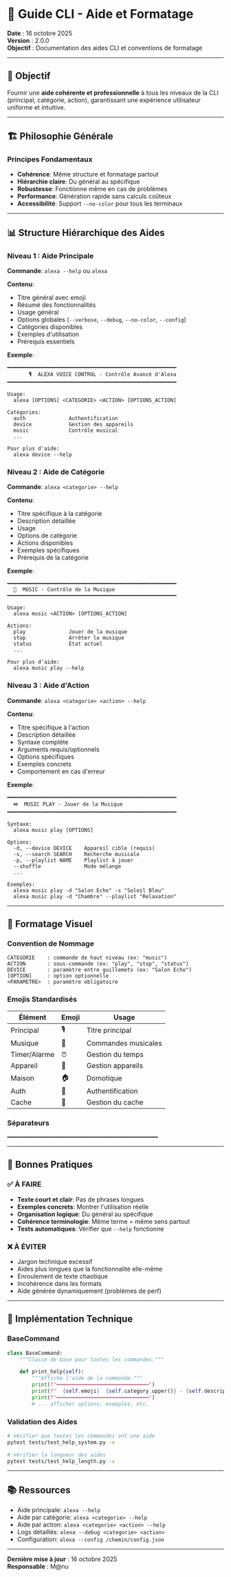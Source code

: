 # 📖 Guide CLI - Aide et Formatage

**Date** : 16 octobre 2025  
**Version** : 2.0.0  
**Objectif** : Documentation des aides CLI et conventions de formatage

---

## 🎯 Objectif

Fournir une **aide cohérente et professionnelle** à tous les niveaux de la CLI (principal, catégorie, action), garantissant une expérience utilisateur uniforme et intuitive.

---

## 🏗️ Philosophie Générale

### Principes Fondamentaux

- **Cohérence**: Même structure et formatage partout
- **Hiérarchie claire**: Du général au spécifique
- **Robustesse**: Fonctionne même en cas de problèmes
- **Performance**: Génération rapide sans calculs coûteux
- **Accessibilité**: Support `--no-color` pour tous les terminaux

---

## 📊 Structure Hiérarchique des Aides

### Niveau 1 : Aide Principale

**Commande**: `alexa --help` ou `alexa`

**Contenu**:

- Titre général avec emoji
- Résumé des fonctionnalités
- Usage général
- Options globales (`--verbose`, `--debug`, `--no-color`, `--config`)
- Catégories disponibles
- Exemples d'utilisation
- Prérequis essentiels

**Exemple**:

```
━━━━━━━━━━━━━━━━━━━━━━━━━━━━━━━━━━━━━━━━━━━━━━━━━━━━━━━
       🎙️  ALEXA VOICE CONTROL - Contrôle Avancé d'Alexa
━━━━━━━━━━━━━━━━━━━━━━━━━━━━━━━━━━━━━━━━━━━━━━━━━━━━━━━

Usage:
  alexa [OPTIONS] <CATEGORIE> <ACTION> [OPTIONS_ACTION]

Catégories:
  auth              Authentification
  device            Gestion des appareils
  music             Contrôle musical
  ...

Pour plus d'aide:
  alexa device --help
```

### Niveau 2 : Aide de Catégorie

**Commande**: `alexa <categorie> --help`

**Contenu**:

- Titre spécifique à la catégorie
- Description détaillée
- Usage
- Options de catégorie
- Actions disponibles
- Exemples spécifiques
- Prérequis de la catégorie

**Exemple**:

```
━━━━━━━━━━━━━━━━━━━━━━━━━━━━━━━━━━━━━━━━━━━━━━━━━━━━━━━
  🎵  MUSIC - Contrôle de la Musique
━━━━━━━━━━━━━━━━━━━━━━━━━━━━━━━━━━━━━━━━━━━━━━━━━━━━━━━

Usage:
  alexa music <ACTION> [OPTIONS_ACTION]

Actions:
  play              Jouer de la musique
  stop              Arrêter la musique
  status            État actuel
  ...

Pour plus d'aide:
  alexa music play --help
```

### Niveau 3 : Aide d'Action

**Commande**: `alexa <categorie> <action> --help`

**Contenu**:

- Titre spécifique à l'action
- Description détaillée
- Syntaxe complète
- Arguments requis/optionnels
- Options spécifiques
- Exemples concrets
- Comportement en cas d'erreur

**Exemple**:

```
━━━━━━━━━━━━━━━━━━━━━━━━━━━━━━━━━━━━━━━━━━━━━━━━━━━━━━━
  ⏯️  MUSIC PLAY - Jouer de la Musique
━━━━━━━━━━━━━━━━━━━━━━━━━━━━━━━━━━━━━━━━━━━━━━━━━━━━━━━

Syntaxe:
  alexa music play [OPTIONS]

Options:
  -d, --device DEVICE    Appareil cible (requis)
  -s, --search SEARCH    Recherche musicale
  -p, --playlist NAME    Playlist à jouer
  --shuffle              Mode mélange
  ...

Exemples:
  alexa music play -d "Salon Echo" -s "Soleil Bleu"
  alexa music play -d "Chambre" --playlist "Relaxation"
```

---

## 🎨 Formatage Visuel

### Convention de Nommage

```
CATEGORIE    : commande de haut niveau (ex: "music")
ACTION       : sous-commande (ex: "play", "stop", "status")
DEVICE       : paramètre entre guillemets (ex: "Salon Echo")
[OPTION]     : option optionnelle
<PARAMETRE>  : paramètre obligatoire
```

### Emojis Standardisés

| Élément      | Emoji | Usage               |
| ------------ | ----- | ------------------- |
| Principal    | 🎙️    | Titre principal     |
| Musique      | 🎵    | Commandes musicales |
| Timer/Alarme | ⏰    | Gestion du temps    |
| Appareil     | 📱    | Gestion appareils   |
| Maison       | 🏠    | Domotique           |
| Auth         | 🔐    | Authentification    |
| Cache        | 💾    | Gestion du cache    |

### Séparateurs

```
━━━━━━━━━━━━━━━━━━━━━━━━━━━━━━━━━━━━━━━━━━━━━━━━━
```

---

## 📝 Bonnes Pratiques

### ✅ À FAIRE

- **Texte court et clair**: Pas de phrases longues
- **Exemples concrets**: Montrer l'utilisation réelle
- **Organisation logique**: Du général au spécifique
- **Cohérence terminologie**: Même terme = même sens partout
- **Tests automatiques**: Vérifier que `--help` fonctionne

### ❌ À ÉVITER

- Jargon technique excessif
- Aides plus longues que la fonctionnalité elle-même
- Enroulement de texte chaotique
- Incohérence dans les formats
- Aide générée dynamiquement (problèmes de perf)

---

## 🔧 Implémentation Technique

### BaseCommand

```python
class BaseCommand:
    """Classe de base pour toutes les commandes."""

    def print_help(self):
        """Affiche l'aide de la commande."""
        print(f"━━━━━━━━━━━━━━━━━━━━━━━━━━━━━━")
        print(f"  {self.emoji}  {self.category.upper()} - {self.description}")
        print(f"━━━━━━━━━━━━━━━━━━━━━━━━━━━━━━")
        # ... afficher options, exemples, etc.
```

### Validation des Aides

```bash
# Vérifier que toutes les commandes ont une aide
pytest tests/test_help_system.py -v

# Vérifier la longueur des aides
pytest tests/test_help_length.py -v
```

---

## 📚 Ressources

- Aide principale: `alexa --help`
- Aide par catégorie: `alexa <categorie> --help`
- Aide par action: `alexa <categorie> <action> --help`
- Logs détaillés: `alexa --debug <categorie> <action>`
- Configuration: `alexa --config /chemin/config.json`

---

**Dernière mise à jour** : 16 octobre 2025  
**Responsable** : M@nu
